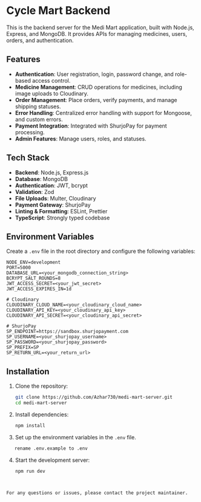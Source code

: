 # Cycle Mart Backend

This is the backend server for the Medi Mart application, built with Node.js, Express, and MongoDB. It provides APIs for managing medicines, users, orders, and authentication.

## Features

- **Authentication**: User registration, login, password change, and role-based access control.
- **Medicine Management**: CRUD operations for medicines, including image uploads to Cloudinary.
- **Order Management**: Place orders, verify payments, and manage shipping statuses.
- **Error Handling**: Centralized error handling with support for Mongoose, and custom errors.
- **Payment Integration**: Integrated with ShurjoPay for payment processing.
- **Admin Features**: Manage users, roles, and statuses.

## Tech Stack

- **Backend**: Node.js, Express.js
- **Database**: MongoDB
- **Authentication**: JWT, bcrypt
- **Validation**: Zod
- **File Uploads**: Multer, Cloudinary
- **Payment Gateway**: ShurjoPay
- **Linting & Formatting**: ESLint, Prettier
- **TypeScript**: Strongly typed codebase



## Environment Variables

Create a `.env` file in the root directory and configure the following variables:

```env
NODE_ENV=development
PORT=5000
DATABASE_URL=<your_mongodb_connection_string>
BCRYPT_SALT_ROUNDS=8
JWT_ACCESS_SECRET=<your_jwt_secret>
JWT_ACCESS_EXPIRES_IN=1d

# Cloudinary
CLOUDINARY_CLOUD_NAME=<your_cloudinary_cloud_name>
CLOUDINARY_API_KEY=<your_cloudinary_api_key>
CLOUDINARY_API_SECRET=<your_cloudinary_api_secret>

# ShurjoPay
SP_ENDPOINT=https://sandbox.shurjopayment.com
SP_USERNAME=<your_shurjopay_username>
SP_PASSWORD=<your_shurjopay_password>
SP_PREFIX=SP
SP_RETURN_URL=<your_return_url>
```

## Installation

1. Clone the repository:

   ```sh
   git clone https://github.com/Azhar730/medi-mart-server.git
   cd medi-mart-server
   ```

2. Install dependencies:

   ```sh
   npm install
   ```

3. Set up the environment variables in the `.env` file.
```sh
   rename .env.example to .env
   ```

4. Start the development server:

   ```sh
   npm run dev
   ```
 ```


For any questions or issues, please contact the project maintainer.